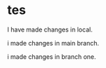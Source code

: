 # tes

I have made changes in local.


i made changes in main branch.

i made changes in branch one.

